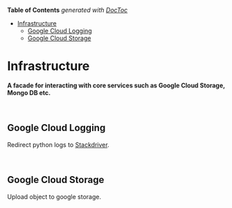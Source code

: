 <!-- START doctoc generated TOC please keep comment here to allow auto update -->
<!-- DON'T EDIT THIS SECTION, INSTEAD RE-RUN doctoc TO UPDATE -->
**Table of Contents**  *generated with [DocToc](https://github.com/thlorenz/doctoc)*

- [Infrastructure](#infrastructure)
  - [Google Cloud Logging](#google-cloud-logging)
  - [Google Cloud Storage](#google-cloud-storage)

<!-- END doctoc generated TOC please keep comment here to allow auto update -->

# Infrastructure

**A facade for interacting with core services such as Google Cloud Storage, Mongo DB etc.**

<br>


## Google Cloud Logging

Redirect python logs to [Stackdriver](https://cloud.google.com/stackdriver/).

<br>

## Google Cloud Storage

Upload object to google storage.

<br>



